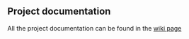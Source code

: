 ## Project documentation

All the project documentation can be found in the [wiki page](https://github.com/danielgara/message-board-simplified/wiki)